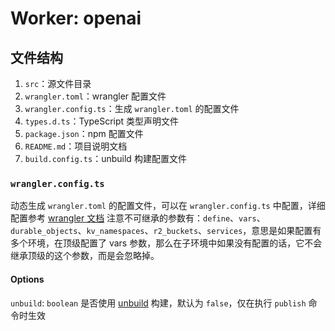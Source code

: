 # Worker: openai

## 文件结构

1. `src`：源文件目录
2. `wrangler.toml`：wrangler 配置文件
3. `wrangler.config.ts`：生成 `wrangler.toml` 的配置文件
4. `types.d.ts`：TypeScript 类型声明文件
5. `package.json`：npm 配置文件
6. `README.md`：项目说明文档
7. `build.config.ts`：unbuild 构建配置文件

### `wrangler.config.ts`

动态生成 `wrangler.toml` 的配置文件，可以在 `wrangler.config.ts` 中配置，详细配置参考 [wrangler 文档](https://developers.cloudflare.com/workers/wrangler/configuration)
注意不可继承的参数有：`define`、`vars`、`durable_objects`、`kv_namespaces`、`r2_buckets`、`services`，意思是如果配置有多个环境，在顶级配置了 vars 参数，那么在子环境中如果没有配置的话，它不会继承顶级的这个参数，而是会忽略掉。

#### Options

`unbuild`: `boolean` 是否使用 [unbuild](https://github.com/unjs/unbuild) 构建，默认为 `false`，仅在执行 `publish` 命令时生效
